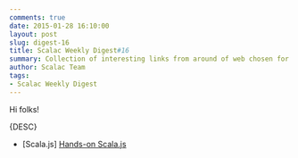 ```yaml
---
comments: true
date: 2015-01-28 16:10:00
layout: post
slug: digest-16
title: Scalac Weekly Digest#16
summary: Collection of interesting links from around of web chosen for you by Scalac team
author: Scalac Team
tags:
- Scalac Weekly Digest
---
```


Hi folks! 

{DESC}

* \[Scala.js\] [Hands-on Scala.js](http://lihaoyi.github.io/hands-on-scala-js/#Hands-onScala.js) 


